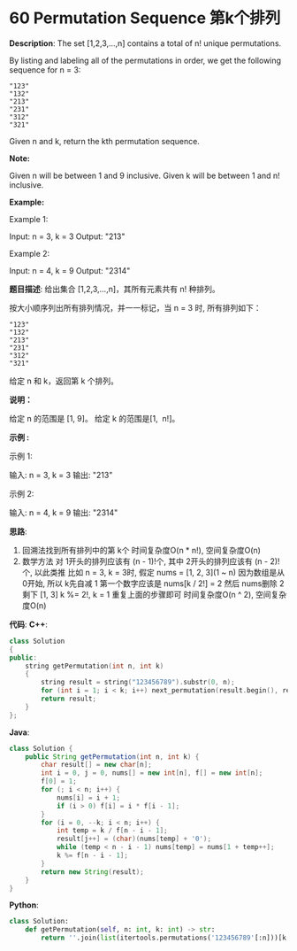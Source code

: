 # 60 Permutation Sequence 第k个排列

__Description__:
The set [1,2,3,...,n] contains a total of n! unique permutations.

By listing and labeling all of the permutations in order, we get the following sequence for n = 3:

```text
"123"
"132"
"213"
"231"
"312"
"321"
```

Given n and k, return the kth permutation sequence.

__Note:__

Given n will be between 1 and 9 inclusive.
Given k will be between 1 and n! inclusive.

__Example:__

Example 1:

Input: n = 3, k = 3
Output: "213"

Example 2:

Input: n = 4, k = 9
Output: "2314"

__题目描述__:
给出集合 [1,2,3,…,n]，其所有元素共有 n! 种排列。

按大小顺序列出所有排列情况，并一一标记，当 n = 3 时, 所有排列如下：

```text
"123"
"132"
"213"
"231"
"312"
"321"
```

给定 n 和 k，返回第 k 个排列。

__说明：__

给定 n 的范围是 [1, 9]。
给定 k 的范围是[1,  n!]。

__示例 :__

示例 1:

输入: n = 3, k = 3
输出: "213"

示例 2:

输入: n = 4, k = 9
输出: "2314"

__思路__:

1. 回溯法找到所有排列中的第 k个
时间复杂度O(n * n!), 空间复杂度O(n)
2. 数学方法
对 1开头的排列应该有 (n - 1)!个, 其中 2开头的排列应该有 (n - 2)!个, 以此类推
比如 n = 3, k = 3时,
假定 nums = [1, 2, 3](1 ~ n)
因为数组是从 0开始, 所以 k先自减 1
第一个数字应该是 nums[k / 2!] = 2
然后 nums删除 2剩下 [1, 3]
k %= 2!, k = 1
重复上面的步骤即可
时间复杂度O(n ^ 2), 空间复杂度O(n)

__代码__:
__C++__:

```C++
class Solution 
{
public:
    string getPermutation(int n, int k) 
    {
        string result = string("123456789").substr(0, n);
        for (int i = 1; i < k; i++) next_permutation(result.begin(), result.end());
        return result;
    }
};
```

__Java__:

```Java
class Solution {
    public String getPermutation(int n, int k) {
        char result[] = new char[n];
        int i = 0, j = 0, nums[] = new int[n], f[] = new int[n];
        f[0] = 1;
        for (; i < n; i++) {
            nums[i] = i + 1;
            if (i > 0) f[i] = i * f[i - 1];
        }
        for (i = 0, --k; i < n; i++) {
            int temp = k / f[n - i - 1];
            result[j++] = (char)(nums[temp] + '0');
            while (temp < n - i - 1) nums[temp] = nums[1 + temp++];
            k %= f[n - i - 1];
        }
        return new String(result);
    }
}
```

__Python__:

```Python
class Solution:
    def getPermutation(self, n: int, k: int) -> str:
        return ''.join(list(itertools.permutations('123456789'[:n]))[k - 1])
```
